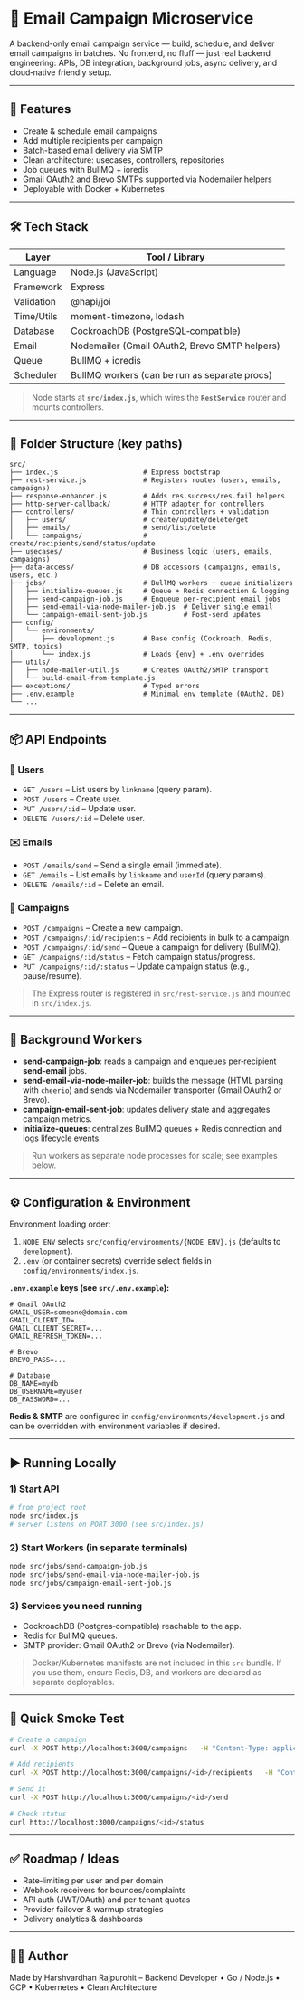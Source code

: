 # 📧 Email Campaign Microservice

A backend-only email campaign service — build, schedule, and deliver email campaigns in batches. No frontend, no fluff — just real backend engineering: APIs, DB integration, background jobs, async delivery, and cloud‑native friendly setup.

---

## 🚀 Features

- Create & schedule email campaigns
- Add multiple recipients per campaign
- Batch-based email delivery via SMTP
- Clean architecture: usecases, controllers, repositories
- Job queues with BullMQ + ioredis
- Gmail OAuth2 and Brevo SMTPs supported via Nodemailer helpers
- Deployable with Docker + Kubernetes

---

## 🛠 Tech Stack

| Layer       | Tool / Library                                |
|-------------|-----------------------------------------------|
| Language    | Node.js (JavaScript)                          |
| Framework   | Express                                        |
| Validation  | @hapi/joi                                      |
| Time/Utils  | moment-timezone, lodash                        |
| Database    | CockroachDB (PostgreSQL‑compatible)            |
| Email       | Nodemailer (Gmail OAuth2, Brevo SMTP helpers)  |
| Queue       | BullMQ + ioredis                               |
| Scheduler   | BullMQ workers (can be run as separate procs)  |


> Node starts at **`src/index.js`**, which wires the **`RestService`** router and mounts controllers.

---

## 📁 Folder Structure (key paths)

```
src/
├── index.js                     # Express bootstrap
├── rest-service.js              # Registers routes (users, emails, campaigns)
├── response-enhancer.js         # Adds res.success/res.fail helpers
├── http-server-callback/        # HTTP adapter for controllers
├── controllers/                 # Thin controllers + validation
│   ├── users/                   # create/update/delete/get
│   ├── emails/                  # send/list/delete
│   └── campaigns/               # create/recipients/send/status/update
├── usecases/                    # Business logic (users, emails, campaigns)
├── data-access/                 # DB accessors (campaigns, emails, users, etc.)
├── jobs/                        # BullMQ workers + queue initializers
│   ├── initialize-queues.js     # Queue + Redis connection & logging
│   ├── send-campaign-job.js     # Enqueue per‑recipient email jobs
│   ├── send-email-via-node-mailer-job.js  # Deliver single email
│   └── campaign-email-sent-job.js         # Post‑send updates
├── config/
│   └── environments/
│       ├── development.js       # Base config (Cockroach, Redis, SMTP, topics)
│       └── index.js             # Loads {env} + .env overrides
├── utils/
│   ├── node-mailer-util.js      # Creates OAuth2/SMTP transport
│   └── build-email-from-template.js
├── exceptions/                  # Typed errors
├── .env.example                 # Minimal env template (OAuth2, DB)
└── ...
```

---

## 📦 API Endpoints

### 👤 Users
- `GET /users` – List users by `linkname` (query param).
- `POST /users` – Create user.
- `PUT /users/:id` – Update user.
- `DELETE /users/:id` – Delete user.

### ✉️ Emails
- `POST /emails/send` – Send a single email (immediate).
- `GET /emails` – List emails by `linkname` and `userId` (query params).
- `DELETE /emails/:id` – Delete an email.

### 📮 Campaigns
- `POST /campaigns` – Create a new campaign.
- `POST /campaigns/:id/recipients` – Add recipients in bulk to a campaign.
- `POST /campaigns/:id/send` – Queue a campaign for delivery (BullMQ).
- `GET /campaigns/:id/status` – Fetch campaign status/progress.
- `PUT /campaigns/:id/:status` – Update campaign status (e.g., pause/resume).

> The Express router is registered in `src/rest-service.js` and mounted in `src/index.js`.

---

## 🔁 Background Workers

- **send-campaign-job**: reads a campaign and enqueues per‑recipient **send-email** jobs.
- **send-email-via-node-mailer-job**: builds the message (HTML parsing with `cheerio`) and sends via Nodemailer transporter (Gmail OAuth2 or Brevo).
- **campaign-email-sent-job**: updates delivery state and aggregates campaign metrics.
- **initialize-queues**: centralizes BullMQ queues + Redis connection and logs lifecycle events.

> Run workers as separate node processes for scale; see examples below.

---

## ⚙️ Configuration & Environment

Environment loading order:
1. `NODE_ENV` selects `src/config/environments/{NODE_ENV}.js` (defaults to `development`).
2. `.env` (or container secrets) override select fields in `config/environments/index.js`.

**`.env.example` keys (see `src/.env.example`):**
```
# Gmail OAuth2
GMAIL_USER=someone@domain.com
GMAIL_CLIENT_ID=...
GMAIL_CLIENT_SECRET=...
GMAIL_REFRESH_TOKEN=...

# Brevo
BREVO_PASS=...

# Database
DB_NAME=mydb
DB_USERNAME=myuser
DB_PASSWORD=...
```

**Redis & SMTP** are configured in `config/environments/development.js` and can be overridden with environment variables if desired.

---

## ▶ Running Locally

### 1) Start API
```bash
# from project root
node src/index.js
# server listens on PORT 3000 (see src/index.js)
```

### 2) Start Workers (in separate terminals)
```bash
node src/jobs/send-campaign-job.js
node src/jobs/send-email-via-node-mailer-job.js
node src/jobs/campaign-email-sent-job.js
```

### 3) Services you need running
- CockroachDB (Postgres‑compatible) reachable to the app.
- Redis for BullMQ queues.
- SMTP provider: Gmail OAuth2 or Brevo (via Nodemailer).

> Docker/Kubernetes manifests are not included in this `src` bundle. If you use them, ensure Redis, DB, and workers are declared as separate deployables.

---

## 🧪 Quick Smoke Test

```bash
# Create a campaign
curl -X POST http://localhost:3000/campaigns   -H "Content-Type: application/json"   -d '{"name":"Sept Launch","subject":"Hello!","from":"Me <me@domain.com>"}'

# Add recipients
curl -X POST http://localhost:3000/campaigns/<id>/recipients   -H "Content-Type: application/json"   -d '{"recipients":[{"email":"a@x.com"},{"email":"b@y.com"}]}'

# Send it
curl -X POST http://localhost:3000/campaigns/<id>/send

# Check status
curl http://localhost:3000/campaigns/<id>/status
```

---

## ✅ Roadmap / Ideas

- Rate‑limiting per user and per domain
- Webhook receivers for bounces/complaints
- API auth (JWT/OAuth) and per‑tenant quotas
- Provider failover & warmup strategies
- Delivery analytics & dashboards

---

## 👨‍💻 Author

Made by Harshvardhan Rajpurohit – Backend Developer • Go / Node.js • GCP • Kubernetes • Clean Architecture
